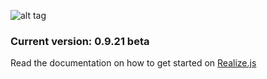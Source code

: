 ![alt tag](https://working-minds.github.io/realizejs/assets/img/content/realizejs.png)

### Current version: 0.9.21 beta

Read the documentation on how to get started on [Realize.js](https://working-minds.github.io/realizejs/en)
